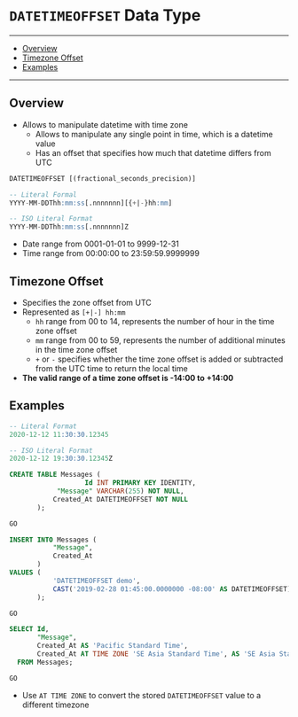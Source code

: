 # `DATETIMEOFFSET` Data Type

---

- [Overview](#overview)
- [Timezone Offset](#timezone-offset)
- [Examples](#examples)

---

## Overview

- Allows to manipulate datetime with time zone
  - Allows to manipulate any single point in time, which is a datetime value
  - Has an offset that specifies how much that datetime differs from UTC

```sql
DATETIMEOFFSET [(fractional_seconds_precision)]

-- Literal Formal
YYYY-MM-DDThh:mm:ss[.nnnnnnn][{+|-}hh:mm]

-- ISO Literal Format
YYYY-MM-DDThh:mm:ss[.nnnnnnn]Z
```

- Date range from 0001-01-01 to 9999-12-31
- Time range from 00:00:00 to 23:59:59.9999999

## Timezone Offset

- Specifies the zone offset from UTC
- Represented as `[+|-] hh:mm`
  - `hh` range from 00 to 14, represents the number of hour in the time zone offset
  - `mm` range from 00 to 59, represents the number of additional minutes in the time zone offset
  - `+` or `-` specifies whether the time zone offset is added or subtracted from the UTC time to return the local time
- **The valid range of a time zone offset is -14:00 to +14:00**

## Examples

```sql
-- Literal Format
2020-12-12 11:30:30.12345

-- ISO Literal Format
2020-12-12 19:30:30.12345Z
```

```sql
CREATE TABLE Messages (
                   Id INT PRIMARY KEY IDENTITY,
            "Message" VARCHAR(255) NOT NULL,
           Created_At DATETIMEOFFSET NOT NULL
       );

GO

INSERT INTO Messages (
           "Message",
           Created_At
       )
VALUES (
           'DATETIMEOFFSET demo',
           CAST('2019-02-28 01:45:00.0000000 -08:00' AS DATETIMEOFFSET)
       );

GO

SELECT Id,
       "Message",
       Created_At AS 'Pacific Standard Time',
       Created_At AT TIME ZONE 'SE Asia Standard Time', AS 'SE Asia Standard Time'
  FROM Messages;

GO
```

- Use `AT TIME ZONE` to convert the stored `DATETIMEOFFSET` value to a different timezone
